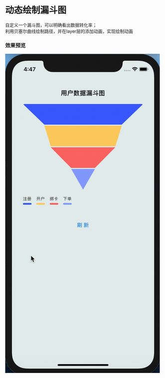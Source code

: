 # 动态绘制漏斗图
自定义一个漏斗图，可以明确看出数据转化率；<br>
利用贝塞尔曲线绘制路径，并在layer层的添加动画，实现绘制动画<br>

### 效果预览
![image](https://github.com/xjc5205/funnel/blob/master/image/funnel.gif)
